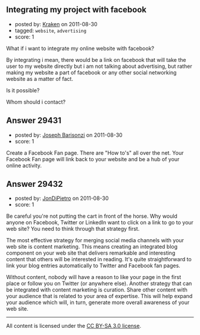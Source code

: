 ## Integrating my project with facebook

- posted by: [Kraken](https://stackexchange.com/users/-1/11701-kraken) on 2011-08-30
- tagged: `website`, `advertising`
- score: 1

What if i want to integrate my online website with facebook?

By integrating i mean, there would be a link on facebook that will take the user to my website directly but i am not talking about advertising, but rather making my website a part of facebook or any other social networking website as a matter of fact.

Is it possible?

Whom should i contact?


## Answer 29431

- posted by: [Joseph Barisonzi](https://stackexchange.com/users/-1/8791-joseph-barisonzi) on 2011-08-30
- score: 1

Create a Facebook Fan page.
There are "How to's" all over the net.
Your Facebook Fan page will link back to your website and be a hub of your online activity. 


## Answer 29432

- posted by: [JonDiPietro](https://stackexchange.com/users/-1/11642-jondipietro) on 2011-08-30
- score: 1

Be careful you're not putting the cart in front of the horse. Why would anyone on Facebook, Twitter or LinkedIn want to click on a link to go to your web site? You need to think through that strategy first.

The most effective strategy for merging social media channels with your web site is content marketing. This means creating an integrated blog component on your web site that delivers remarkable and interesting content that others will be interested in reading. It's quite straightforward to link your blog entries automatically to Twitter and Facebook fan pages.

Without content, nobody will have a reason to like your page in the first place or follow you on Twitter (or anywhere else). Another strategy that can be integrated with content marketing is curation. Share other content with your audience that is related to your area of expertise. This will help expand your audience which will, in turn, generate more overall awareness of your web site.



---

All content is licensed under the [CC BY-SA 3.0 license](https://creativecommons.org/licenses/by-sa/3.0/).
